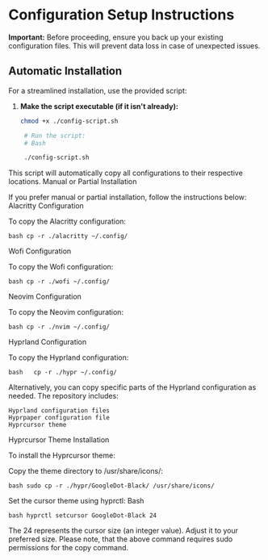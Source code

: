 # Configuration Setup Instructions

**Important:** Before proceeding, ensure you back up your existing configuration files. This will prevent data loss in case of unexpected issues.

## Automatic Installation

For a streamlined installation, use the provided script:

1. **Make the script executable (if it isn't already):**

   ```bash
   chmod +x ./config-script.sh

    # Run the script:
    # Bash

    ./config-script.sh

This script will automatically copy all configurations to their respective locations.
Manual or Partial Installation

If you prefer manual or partial installation, follow the instructions below:
Alacritty Configuration

To copy the Alacritty configuration:

```bash cp -r ./alacritty ~/.config/```

Wofi Configuration

To copy the Wofi configuration:

```bash cp -r ./wofi ~/.config/```

Neovim Configuration

To copy the Neovim configuration:

```bash cp -r ./nvim ~/.config/```

Hyprland Configuration

To copy the Hyprland configuration:

```bash   cp -r ./hypr ~/.config/   ```

Alternatively, you can copy specific parts of the Hyprland configuration as needed. The repository includes:

    Hyprland configuration files
    Hyprpaper configuration file
    Hyprcursor theme

Hyprcursor Theme Installation

To install the Hyprcursor theme:

Copy the theme directory to /usr/share/icons/:

```bash sudo cp -r ./hypr/GoogleDot-Black/ /usr/share/icons/```

Set the cursor theme using hyprctl:
Bash

```bash hyprctl setcursor GoogleDot-Black 24```

The 24 represents the cursor size (an integer value). Adjust it to your preferred size.
Please note, that the above command requires sudo permissions for the copy command.
